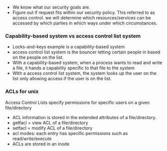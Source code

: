 
- We know what our security goals are.
- Figure out if request fits within our security policy. This referred to as access control. we will determine which resources/services can be accessed by which parties in which ways under which circumstances. 


### Capability-based system vs access control list system
- Locks-and-keys example is a capability-based system
- access control list system is the bouncer letting certain people in based on the people on the list. 
- With a capability-based system, when a process wants to read and write a file, it hands a capability specific to that file to the system
- WIth a access control list system, the system looks up the user on the list only allowing access if the user is on the list. 

### ACLs for unix
Access Control Lists specify permissions for specific users on a given file/directory
- ACL information is stored in the extended attributes of a file/directory.
- getfacl = view ACL of a file/directory
- setfacl = modify ACL of a file/directory
- acl modes: each entry has specific permissions such as read/write/execute
- ACLs are stored in an inode